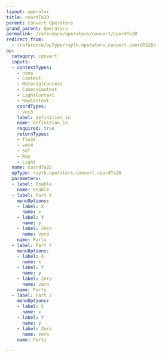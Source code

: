 ```yaml
---
layout: operator
title: coordTo2D
parent: Convert Operators
grand_parent: Operators
permalink: /reference/operators/convert/coordTo2D
redirect_from:
  - /reference/opType/raytk.operators.convert.coordTo2D/
op:
  category: convert
  inputs:
  - contextTypes:
    - none
    - Context
    - MaterialContext
    - CameraContext
    - LightContext
    - RayContext
    coordTypes:
    - vec3
    label: definition_in
    name: definition_in
    required: true
    returnTypes:
    - float
    - vec4
    - Sdf
    - Ray
    - Light
  name: coordTo2D
  opType: raytk.operators.convert.coordTo2D
  parameters:
  - label: Enable
    name: Enable
  - label: Part X
    menuOptions:
    - label: X
      name: x
    - label: Y
      name: y
    - label: Zero
      name: zero
    name: Partx
  - label: Part Y
    menuOptions:
    - label: X
      name: x
    - label: Y
      name: y
    - label: Zero
      name: zero
    name: Party
  - label: Part Z
    menuOptions:
    - label: X
      name: x
    - label: Y
      name: y
    - label: Zero
      name: zero
    name: Partz

---
```

